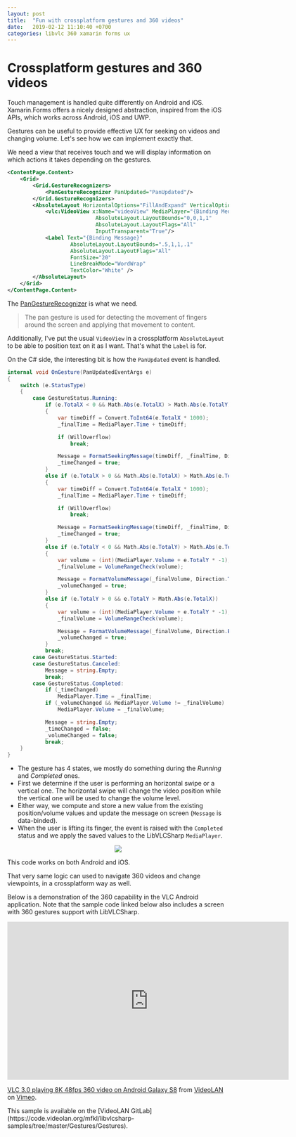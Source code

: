 ```yaml
---
layout: post
title:  "Fun with crossplatform gestures and 360 videos"
date:   2019-02-12 11:10:40 +0700
categories: libvlc 360 xamarin forms ux
---
```


# Crossplatform gestures and 360 videos

Touch management is handled quite differently on Android and iOS. Xamarin.Forms offers a nicely designed abstraction, inspired from the iOS APIs, which works across Android, iOS and UWP.

Gestures can be useful to provide effective UX for seeking on videos and changing volume. Let's see how we can implement exactly that.

We need a view that receives touch and we will display information on which actions it takes depending on the gestures.

~~~~xml
<ContentPage.Content>
    <Grid>
        <Grid.GestureRecognizers>
            <PanGestureRecognizer PanUpdated="PanUpdated"/>
        </Grid.GestureRecognizers>
        <AbsoluteLayout HorizontalOptions="FillAndExpand" VerticalOptions="FillAndExpand">
            <vlc:VideoView x:Name="videoView" MediaPlayer="{Binding MediaPlayer}" 
                            AbsoluteLayout.LayoutBounds="0,0,1,1" 
                            AbsoluteLayout.LayoutFlags="All" 
                            InputTransparent="True"/>
            <Label Text="{Binding Message}" 
                    AbsoluteLayout.LayoutBounds=".5,1,1,.1" 
                    AbsoluteLayout.LayoutFlags="All" 
                    FontSize="20" 
                    LineBreakMode="WordWrap" 
                    TextColor="White" />
        </AbsoluteLayout>
    </Grid>
</ContentPage.Content>
~~~~

The [PanGestureRecognizer](https://docs.microsoft.com/en-us/xamarin/xamarin-forms/app-fundamentals/gestures/pan) is what we need.

> The pan gesture is used for detecting the movement of fingers around the screen and applying that movement to content.

Additionally, I've put the usual `VideoView` in a crossplatform `AbsoluteLayout` to be able to position text on it as I want. That's what the `Label` is for.

On the C# side, the interesting bit is how the `PanUpdated` event is handled.

~~~~csharp
internal void OnGesture(PanUpdatedEventArgs e)
{
    switch (e.StatusType)
    {
        case GestureStatus.Running:
            if (e.TotalX < 0 && Math.Abs(e.TotalX) > Math.Abs(e.TotalY))
            {
                var timeDiff = Convert.ToInt64(e.TotalX * 1000);
                _finalTime = MediaPlayer.Time + timeDiff;

                if (WillOverflow)
                    break;

                Message = FormatSeekingMessage(timeDiff, _finalTime, Direction.Left);
                _timeChanged = true;
            }
            else if (e.TotalX > 0 && Math.Abs(e.TotalX) > Math.Abs(e.TotalY))
            {
                var timeDiff = Convert.ToInt64(e.TotalX * 1000);
                _finalTime = MediaPlayer.Time + timeDiff;

                if (WillOverflow)
                    break;

                Message = FormatSeekingMessage(timeDiff, _finalTime, Direction.Right);
                _timeChanged = true;
            }
            else if (e.TotalY < 0 && Math.Abs(e.TotalY) > Math.Abs(e.TotalX))
            {
                var volume = (int)(MediaPlayer.Volume + e.TotalY * -1);
                _finalVolume = VolumeRangeCheck(volume);

                Message = FormatVolumeMessage(_finalVolume, Direction.Top);
                _volumeChanged = true;
            }
            else if (e.TotalY > 0 && e.TotalY > Math.Abs(e.TotalX))
            {
                var volume = (int)(MediaPlayer.Volume + e.TotalY * -1);
                _finalVolume = VolumeRangeCheck(volume);

                Message = FormatVolumeMessage(_finalVolume, Direction.Bottom);
                _volumeChanged = true;
            }
            break;
        case GestureStatus.Started:
        case GestureStatus.Canceled:
            Message = string.Empty;
            break;
        case GestureStatus.Completed:
            if (_timeChanged)
                MediaPlayer.Time = _finalTime;
            if (_volumeChanged && MediaPlayer.Volume != _finalVolume)
                MediaPlayer.Volume = _finalVolume;

            Message = string.Empty;
            _timeChanged = false;
            _volumeChanged = false;
            break;
    }
}
~~~~

- The gesture has 4 states, we mostly do something during the _Running_ and _Completed_ ones.
- First we determine if the user is performing an horizontal swipe or a vertical one. The horizontal swipe will change the video position while the vertical one will be used to change the volume level.
- Either way, we compute and store a new value from the existing position/volume values and update the message on screen (`Message` is data-binded).
- When the user is lifting its finger, the event is raised with the `Completed` status and we apply the saved values to the LibVLCSharp `MediaPlayer`.

<p align="center">
    <img src="/assets/gestures.gif" />
</p>

This code works on both Android and iOS.

That very same logic can used to navigate 360 videos and change viewpoints, in a crossplatform way as well.

Below is a demonstration of the 360 capability in the VLC Android application. Note that the sample code linked below also includes a screen with 360 gestures support with LibVLCSharp.

<p align="center">
<iframe src="https://player.vimeo.com/video/254723180" width="640" height="360" frameborder="0" webkitallowfullscreen mozallowfullscreen allowfullscreen></iframe>
<p><a href="https://vimeo.com/254723180">VLC 3.0 playing 8K 48fps 360 video on Android Galaxy S8</a> from <a href="https://vimeo.com/videolan">VideoLAN</a> on <a href="https://vimeo.com">Vimeo</a>.</p>
</p>
This sample is available on the [VideoLAN GitLab](https://code.videolan.org/mfkl/libvlcsharp-samples/tree/master/Gestures/Gestures).